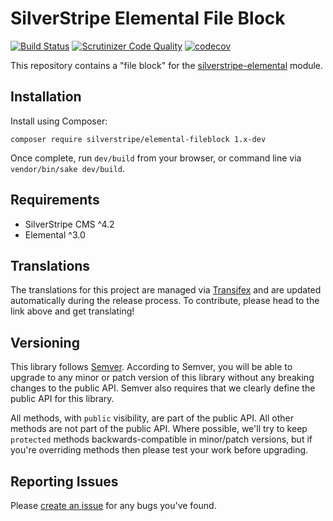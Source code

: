 # SilverStripe Elemental File Block

[![Build Status](http://img.shields.io/travis/silverstripe/silverstripe-elemental-fileblock.svg?style=flat)](https://travis-ci.org/silverstripe/silverstripe-elemental-fileblock)
[![Scrutinizer Code Quality](https://scrutinizer-ci.com/g/silverstripe/silverstripe-elemental-fileblock/badges/quality-score.png?b=master)](https://scrutinizer-ci.com/g/silverstripe/silverstripe-elemental-fileblock/?branch=master)
[![codecov](https://codecov.io/gh/silverstripe/silverstripe-elemental-fileblock/branch/master/graph/badge.svg)](https://codecov.io/gh/silverstripe/silverstripe-elemental-fileblock)

This repository contains a "file block" for the [silverstripe-elemental](https://github.com/dnadesign/silverstripe-elemental) module.

## Installation

Install using Composer:

```
composer require silverstripe/elemental-fileblock 1.x-dev
```

Once complete, run `dev/build` from your browser, or command line via `vendor/bin/sake dev/build`.

## Requirements

* SilverStripe CMS ^4.2
* Elemental ^3.0

## Translations

The translations for this project are managed via [Transifex](https://www.transifex.com/silverstripe/silverstripe-elemental-fileblock)
and are updated automatically during the release process. To contribute, please head to the link above and get
translating!

## Versioning

This library follows [Semver](http://semver.org). According to Semver, you will be able to upgrade to any minor or patch version of this library without any breaking changes to the public API. Semver also requires that we clearly define the public API for this library.

All methods, with `public` visibility, are part of the public API. All other methods are not part of the public API. Where possible, we'll try to keep `protected` methods backwards-compatible in minor/patch versions, but if you're overriding methods then please test your work before upgrading.

## Reporting Issues

Please [create an issue](http://github.com/silverstripe/silverstripe-elemental-fileblock/issues/new) for any bugs you've found.
